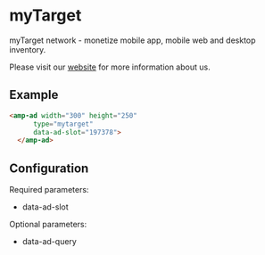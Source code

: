 <!---
Copyright 2018 The AMP HTML Authors. All Rights Reserved.

Licensed under the Apache License, Version 2.0 (the "License");
you may not use this file except in compliance with the License.
You may obtain a copy of the License at

      http://www.apache.org/licenses/LICENSE-2.0

Unless required by applicable law or agreed to in writing, software
distributed under the License is distributed on an "AS-IS" BASIS,
WITHOUT WARRANTIES OR CONDITIONS OF ANY KIND, either express or implied.
See the License for the specific language governing permissions and
limitations under the License.
-->

# myTarget

myTarget network - monetize mobile app, mobile web and desktop inventory.

Please visit our [website](https://target.my.com) for more information about us.

## Example

```html
<amp-ad width="300" height="250"
      type="mytarget"
      data-ad-slot="197378">
  </amp-ad>
```

## Configuration

Required parameters:

- data-ad-slot

Optional parameters:

- data-ad-query
